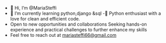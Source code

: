 - 👋 Hi, I’m @MariaSteffi
- 🌱 I’m currently learning python,django &sql
-🐍 Python enthusiast with a love for clean and efficient code.
- Open to new opportunities and collaborations
Seeking hands-on experience and practical challenges to further enhance my skills
- Feel free to reach out at mariasteffi66@gmail.com

<!---
MariaSteffi/MariaSteffi is a ✨ special ✨ repository because its `README.md` (this file) appears on your GitHub profile.
You can click the Preview link to take a look at your changes.
--->
